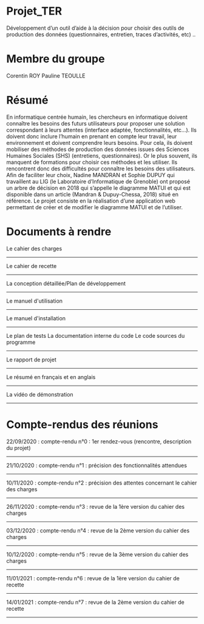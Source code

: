 # Projet_TER
Développement d’un outil d’aide à la décision pour choisir des outils de production des données (questionnaires, entretien, traces d’activités, etc) ..

# Membre du groupe
Corentin ROY Pauline TEOULLE

# Résumé
En informatique centrée humain, les chercheurs en informatique doivent connaître les besoins des futurs utilisateurs pour proposer une solution correspondant à leurs attentes (interface adaptée, fonctionnalités, etc…). Ils doivent donc inclure l’humain en prenant en compte leur travail, leur environnement et doivent comprendre leurs besoins. Pour cela, ils doivent mobiliser des méthodes de production des données issues des Sciences Humaines Sociales (SHS) (entretiens, questionnaires). Or le plus souvent, ils manquent de formations pour choisir ces méthodes et les utiliser. Ils rencontrent donc des  difficultés pour connaître les besoins des utilisateurs. Afin de faciliter leur choix, Nadine MANDRAN et Sophie DUPUY qui travaillent au LIG (le Laboratoire d’Informatique de Grenoble) ont proposé un arbre de décision en 2018 qui s’appelle le diagramme MATUI et qui est disponible dans un article (Mandran & Dupuy-Chessa, 2018) situé en référence. Le projet consiste en la réalisation d’une application web permettant de créer et de modifier le diagramme MATUI et de l’utiliser.

# Documents à rendre
Le cahier des charges 
***
Le cahier de recette 
***
La conception détaillée/Plan de développement 
***
Le manuel d'utilisation 
***
Le manuel d'installation 
***
Le plan de tests La documentation interne du code Le code sources du programme 
***
Le rapport de projet 
***
Le résumé en français et en anglais
***
La vidéo de démonstration
***

# Compte-rendus des réunions
22/09/2020 : compte-rendu n°0 : 1er rendez-vous (rencontre, description du projet) 
***
21/10/2020 : compte-rendu n°1 : précision des fonctionnalités attendues 
***
10/11/2020 : compte-rendu n°2 : précision des attentes concernant le cahier des charges 
***
26/11/2020 : compte-rendu n°3 : revue de la 1ère version du cahier des charges 
***
03/12/2020 : compte-rendu n°4 : revue de la 2ème version du cahier des charges 
***
10/12/2020 : compte-rendu n°5 : revue de la 3ème version du cahier des charges 
***
11/01/2021 : compte-rendu n°6 : revue de la 1ère version du cahier de recette 
***
14/01/2021 : compte-rendu n°7 : revue de la 2ème version du cahier de recette 
***
